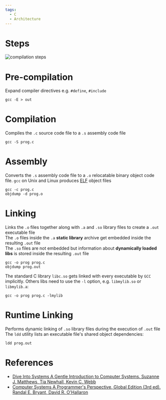 ```yaml
---
tags:
  - C
  - Architecture
---
```


# Steps

![compilation steps](compilation%20steps.png)

# Pre-compilation

Expand compiler directives e.g. `#define`, `#include`

``` shell
gcc -E > out
```

# Compilation

Compiles the `.c` source code file to a `.s` assembly code file

```shell
gcc -S prog.c
```

# Assembly

Converts the `.s` assembly code file to a `.o` relocatable binary object code file. `gcc` on Unix and Linux produces [ELF](https://en.wikipedia.org/wiki/Executable_and_Linkable_Format) object files

```shell
gcc -c prog.c
objdump -d prog.o
```

# Linking

Links the `.o` files together along with `.a` and `.so` library files to create a `.out` executable file  
The `.o` files inside the `.a` **static library** archive get embedded inside the resulting `.out` file  
The `.so` files are not embedded but information about **dynamically loaded libs** is stored inside the resulting `.out` file

``` shell
gcc -o prog prog.c
objdump prog.out
```

The standard C library `libc.so` gets linked with every executable by `GCC` implicitly. Others libs need to use the `-l` option, e.g. `libmylib.so` or `libmylib.a`:

``` shell
gcc -o prog prog.c -lmylib
```

# Runtime Linking

Performs dynamic linking of `.so` library files during the execution of `.out` file  
The `ldd` utility lists an executable file's shared object dependencies:

``` shell
ldd prog.out
```

# References

- [Dive Into Systems A Gentle Introduction to Computer Systems. Suzanne J. Matthews, Tia Newhall, Kevin C. Webb](References.md#Dive%20Into%20Systems%20A%20Gentle%20Introduction%20to%20Computer%20Systems.%20Suzanne%20J.%20Matthews,%20Tia%20Newhall,%20Kevin%20C.%20Webb)
- [Computer Systems A Programmer's Perspective, Global Edition (3rd ed). Randal E. Bryant, David R. O'Hallaron](References.md#Computer%20Systems%20A%20Programmer's%20Perspective,%20Global%20Edition%20(3rd%20ed).%20Randal%20E.%20Bryant,%20David%20R.%20O'Hallaron)

